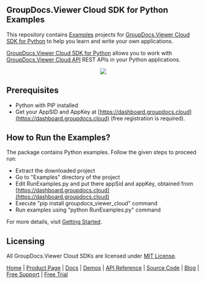 ## GroupDocs.Viewer Cloud SDK for Python Examples
This repository contains [Examples](Examples) projects for [GroupDocs.Viewer Cloud SDK for Python](https://github.com/groupdocs-viewer-cloud/groupdocs-viewer-cloud-python) to help you learn and write your own applications.

[GroupDocs.Viewer Cloud SDK for Python](https://products.groupdocs.cloud/viewer/python) allows you to work with [GroupDocs.Viewer Cloud API](https://products.groupdocs.cloud/viewer) REST APIs in your Python applications.

<p align="center">
  <a title="Download complete GroupDocs.Viewer Cloud SDK Python Example source code" href="https://github.com/groupdocs-viewer-cloud/groupdocs-viewer-cloud-python-samples/archive/master.zip">
	<img src="https://raw.github.com/AsposeExamples/java-examples-dashboard/master/images/downloadZip-Button-Large.png" />
  </a>
</p>

## Prerequisites

+ Python with PIP installed
+ Get your AppSID and AppKey at [https://dashboard.groupdocs.cloud](https://dashboard.groupdocs.cloud) (free registration is required).

## How to Run the Examples?

The package contains Python examples. Follow the given steps to proceed run:

* Extract the downloaded project
* Go to "Examples" directory of the project
* Edit RunExamples.py and put there appSid and appKey, obtained from [https://dashboard.groupdocs.cloud](https://dashboard.groupdocs.cloud)
* Execute "pip install groupdocs_viewer_cloud" command
* Run examples using "python RunExamples.py" command

For more details, visit  [Getting Started](https://docs.groupdocs.cloud/viewer/getting-started/).

## Licensing
All GroupDocs.Viewer Cloud SDKs are licensed under [MIT License](LICENSE).

[Home](https://www.groupdocs.cloud/) | [Product Page](https://products.groupdocs.cloud/viewer/python) | [Docs](https://docs.groupdocs.cloud/viewer/) | [Demos](https://products.groupdocs.app/viewer/family) | [API Reference](https://apireference.groupdocs.cloud/viewer/) | [Source Code](https://github.com/groupdocs-viewer-cloud/groupdocs-viewer-cloud-python) | [Blog](https://blog.groupdocs.cloud/category/viewer/) | [Free Support](https://forum.groupdocs.cloud/c/viewer) | [Free Trial](https://purchase.groupdocs.cloud/trial)
